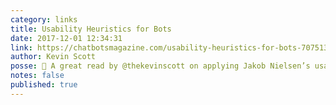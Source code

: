 ```yaml
---
category: links
title: Usability Heuristics for Bots
date: 2017-12-01 12:34:31
link: https://chatbotsmagazine.com/usability-heuristics-for-bots-7075132d2c92
author: Kevin Scott
posse: 🔗 A great read by @thekevinscott on applying Jakob Nielsen’s usability heuristics to chatbot design. Includes a handful of examples too.
notes: false
published: true
---
```

